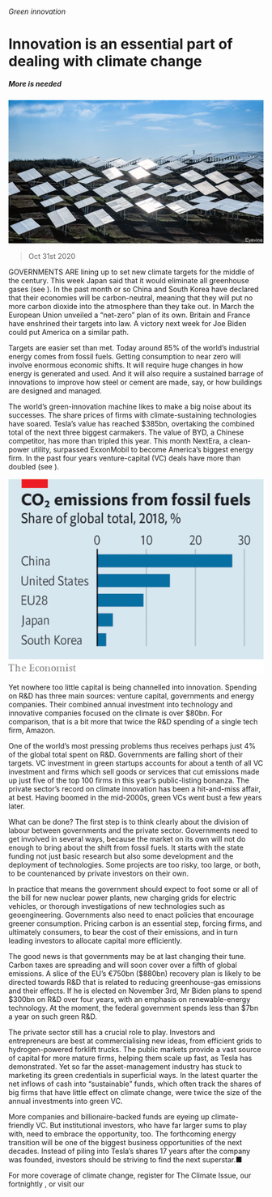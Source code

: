 ###### Green innovation

# Innovation is an essential part of dealing with climate change 

##### More is needed 

![image](images/20201031_LDP502_0.jpg) 

> Oct 31st 2020 

GOVERNMENTS ARE lining up to set new climate targets for the middle of the century. This week Japan said that it would eliminate all greenhouse gases (see ). In the past month or so China and South Korea have declared that their economies will be carbon-neutral, meaning that they will put no more carbon dioxide into the atmosphere than they take out. In March the European Union unveiled a “net-zero” plan of its own. Britain and France have enshrined their targets into law. A victory next week for Joe Biden could put America on a similar path.

Targets are easier set than met. Today around 85% of the world’s industrial energy comes from fossil fuels. Getting consumption to near zero will involve enormous economic shifts. It will require huge changes in how energy is generated and used. And it will also require a sustained barrage of innovations to improve how steel or cement are made, say, or how buildings are designed and managed.


The world’s green-innovation machine likes to make a big noise about its successes. The share prices of firms with climate-sustaining technologies have soared. Tesla’s value has reached $385bn, overtaking the combined total of the next three biggest carmakers. The value of BYD, a Chinese competitor, has more than tripled this year. This month NextEra, a clean-power utility, surpassed ExxonMobil to become America’s biggest energy firm. In the past four years venture-capital (VC) deals have more than doubled (see ).

![image](images/20201031_LDC066.png) 


Yet nowhere too little capital is being channelled into innovation. Spending on R&amp;D has three main sources: venture capital, governments and energy companies. Their combined annual investment into technology and innovative companies focused on the climate is over $80bn. For comparison, that is a bit more that twice the R&amp;D spending of a single tech firm, Amazon.

One of the world’s most pressing problems thus receives perhaps just 4% of the global total spent on R&amp;D. Governments are falling short of their targets. VC investment in green startups accounts for about a tenth of all VC investment and firms which sell goods or services that cut emissions made up just five of the top 100 firms in this year’s public-listing bonanza. The private sector’s record on climate innovation has been a hit-and-miss affair, at best. Having boomed in the mid-2000s, green VCs went bust a few years later.

What can be done? The first step is to think clearly about the division of labour between governments and the private sector. Governments need to get involved in several ways, because the market on its own will not do enough to bring about the shift from fossil fuels. It starts with the state funding not just basic research but also some development and the deployment of technologies. Some projects are too risky, too large, or both, to be countenanced by private investors on their own.

In practice that means the government should expect to foot some or all of the bill for new nuclear power plants, new charging grids for electric vehicles, or thorough investigations of new technologies such as geoengineering. Governments also need to enact policies that encourage greener consumption. Pricing carbon is an essential step, forcing firms, and ultimately consumers, to bear the cost of their emissions, and in turn leading investors to allocate capital more efficiently.

The good news is that governments may be at last changing their tune. Carbon taxes are spreading and will soon cover over a fifth of global emissions. A slice of the EU’s €750bn ($880bn) recovery plan is likely to be directed towards R&amp;D that is related to reducing greenhouse-gas emissions and their effects. If he is elected on November 3rd, Mr Biden plans to spend $300bn on R&amp;D over four years, with an emphasis on renewable-energy technology. At the moment, the federal government spends less than $7bn a year on such green R&amp;D.

The private sector still has a crucial role to play. Investors and entrepreneurs are best at commercialising new ideas, from efficient grids to hydrogen-powered forklift trucks. The public markets provide a vast source of capital for more mature firms, helping them scale up fast, as Tesla has demonstrated. Yet so far the asset-management industry has stuck to marketing its green credentials in superficial ways. In the latest quarter the net inflows of cash into “sustainable” funds, which often track the shares of big firms that have little effect on climate change, were twice the size of the annual investments into green VC.

More companies and billionaire-backed funds are eyeing up climate-friendly VC. But institutional investors, who have far larger sums to play with, need to embrace the opportunity, too. The forthcoming energy transition will be one of the biggest business opportunities of the next decades. Instead of piling into Tesla’s shares 17 years after the company was founded, investors should be striving to find the next superstar.■

For more coverage of climate change, register for The Climate Issue, our fortnightly , or visit our 

